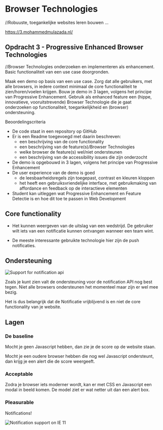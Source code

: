 # Browser Technologies
//Robuuste, toegankelijke websites leren bouwen …

https://3.mohammedmulazada.nl/

## Opdracht 3 - Progressive Enhanced Browser Technologies
//Browser Technologies onderzoeken en implementeren als enhancement. Basic functionaliteit van een use case doorgronden.

Maak een demo op basis van een use case. Zorg dat alle gebruikers, met alle browsers, in iedere context minimaal de core functionaliteit te zien/horen/voelen krijgen. Bouw je demo in 3 lagen, volgens het principe van Progressive Enhancement. Gebruik als enhanced feature een (hippe, innovatieve, vooruitstrevende) Browser Technologie die je gaat onderzoeken op functionaliteit, toegankelijkheid en (browser) ondersteuning.

Beoordelingscriteria
- De code staat in een repository op GitHub
- Er is een Readme toegevoegd met daarin beschreven:
  - een beschrijving van de core functionality
  - een beschrijving van de feature(s)/Browser Technologies
  - welke browser de feature(s) wel/niet ondersteunen
  - een beschrijving van de accessibility issues die zijn onderzocht
- De demo is opgebouwd in 3 lagen, volgens het principe van Progressive Enhancement
- De user experience van de demo is goed
  - de leesbaarheidsregels zijn toegepast, contrast en kleuren kloppen
  - het heeft een gebruiksvriendelijke interface, met gebruikmaking van affordance en feedback op de interactieve elementen
- Student kan uitleggen wat Progressive Enhancement en Feature Detectie is en hoe dit toe te passen in Web Development

## Core functionality

* Het kunnen weergeven van de uitslag van een wedstrijd. De gebruiker wilt iets van een notificatie kunnen ontvangen wanneer een team wint.

* De meeste interessante gebruikte technologie hier zijn de push notificaties.

## Ondersteuning

![Support for notification api](http://i.imgur.com/CeD0zut.jpg)

Zoals je kunt zien valt de ondersteuning voor de notification API nog best tegen. Niet alle browsers ondersteunen het momenteel maar zijn er wel mee bezig.

Het is dus belangrijk dat de Notificatie vrijblijvend is en niet de core functionality van je website.

## Lagen

### De baseline

Mocht je geen Javascript hebben, dan zie je de score op de website staan.

Mocht je een oudere browser hebben die nog wel Javascript ondersteunt, dan krijg je een alert die de score weergeeft.

### Acceptable

Zodra je browser iets moderner wordt, kan er met CSS en Javascript een modal in beeld komen. De model ziet er wat netter uit dan een alert box.

### Pleasurable

Notifications!

![Notification support on IE 11](https://i.imgur.com/MFvvV9k.jpg)